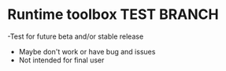 # Runtime toolbox TEST BRANCH
-Test for future beta and/or stable release
- Maybe don't work or have bug and issues
- Not intended for final user

